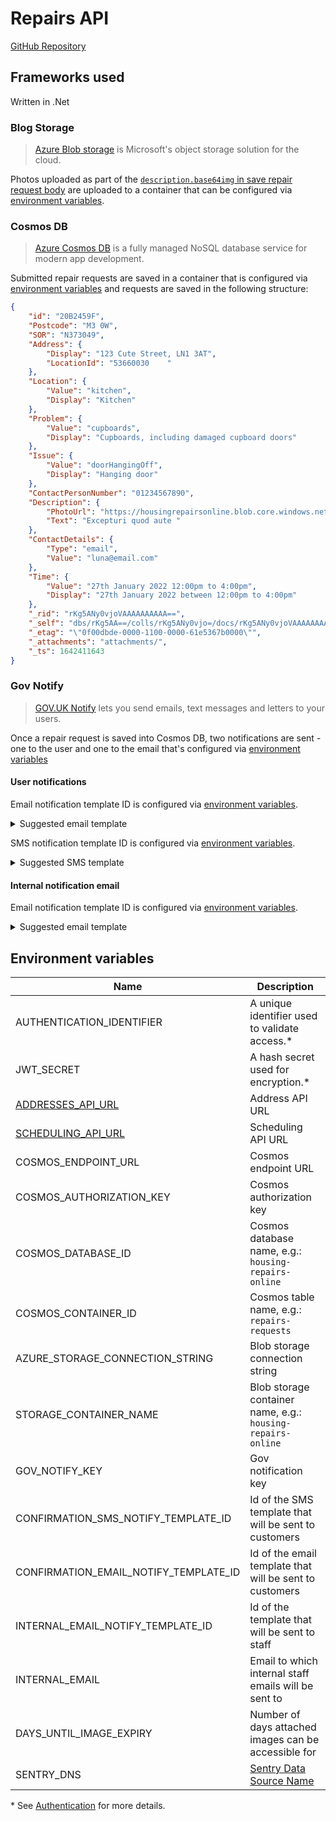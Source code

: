 # Repairs API

<a class="badge badge--secondary" href="https://github.com/City-of-Lincoln-Council/housing-repairs-online-api">GitHub Repository</a>

## Frameworks used

Written in .Net

### Blog Storage

> [Azure Blob storage](https://docs.microsoft.com/en-gb/azure/storage/blobs/storage-blobs-introduction) is Microsoft's object storage solution for the cloud.

Photos uploaded as part of the [`description.base64img` in save repair request body](/docs/repairs-api/endpoints/repair#body) are uploaded to a container that can be configured via [environment variables](#blob-env).

### Cosmos DB

> [Azure Cosmos DB](https://docs.microsoft.com/en-us/azure/cosmos-db/introduction) is a fully managed NoSQL database service for modern app development.

Submitted repair requests are saved in a container that is configured via [environment variables](#cosmos-env) and requests are saved in the following structure:
```json
{
    "id": "20B2459F",
    "Postcode": "M3 0W",
    "SOR": "N373049",
    "Address": {
        "Display": "123 Cute Street, LN1 3AT",
        "LocationId": "53660030    "
    },
    "Location": {
        "Value": "kitchen",
        "Display": "Kitchen"
    },
    "Problem": {
        "Value": "cupboards",
        "Display": "Cupboards, including damaged cupboard doors"
    },
    "Issue": {
        "Value": "doorHangingOff",
        "Display": "Hanging door"
    },
    "ContactPersonNumber": "01234567890",
    "Description": {
        "PhotoUrl": "https://housingrepairsonline.blob.core.windows.net/housing-repairs-online/eb5adfb6-ed53-4f3b-90c4-7a54cc36c56a.png",
        "Text": "Excepturi quod aute "
    },
    "ContactDetails": {
        "Type": "email",
        "Value": "luna@email.com"
    },
    "Time": {
        "Value": "27th January 2022 12:00pm to 4:00pm",
        "Display": "27th January 2022 between 12:00pm to 4:00pm"
    },
    "_rid": "rKg5ANy0vjoVAAAAAAAAAA==",
    "_self": "dbs/rKg5AA==/colls/rKg5ANy0vjo=/docs/rKg5ANy0vjoVAAAAAAAAAA==/",
    "_etag": "\"0f00dbde-0000-1100-0000-61e5367b0000\"",
    "_attachments": "attachments/",
    "_ts": 1642411643
}
```

### Gov Notify

> [GOV.UK Notify](https://docs.notifications.service.gov.uk/net.html#net-client-documentation) lets you send emails, text messages and letters to your users.

Once a repair request is saved into Cosmos DB, two notifications are sent - one
to the user and one to the email that's configured via [environment variables](#email-env)

#### User notifications

Email notification template ID is configured via [environment variables](#n-email-env).
<details>
  <summary>Suggested email template</summary>
  <div>
    <strong>From:</strong>	Lincoln Repairs Online <br />
    <strong>To:</strong>	((<code>email</code> from <a href="/docs/repairs-api/endpoints/repair#body" ><code>contactDetails.value</code></a>)) <br />
    <strong>Subject:</strong>	Repair details ((<code>repair_ref</code> generated when saving into Cosmos DB)) <br />
    <hr/>
    <p>
      Your repair has been successfully booked.
    </p>
    <p>
      Your booking details are: <br />
      Booking reference: ((<code>repair_ref</code>))<br />
      Appointment: ((<code>appointment_time</code> from <a href="/docs/repairs-api/endpoints/repair#body" ><code>time.display</code></a>))
    </p>
    <p>
      You will receive a reminder the day before your appointment
    </p>
  </div>
</details>

SMS notification template ID is configured via [environment variables](#n-sms-env).
<details>
  <summary>Suggested SMS template</summary>
  <div>
    <strong>To:</strong>	((phone numer from <a href="/docs/repairs-api/endpoints/repair#body" ><code>contactDetails.value</code></a>)) <br />
    <hr/>
    <p>
      Lincoln Repairs Online: Your repair has been successfully booked. Your
      booking reference is
      ((<code>repair_ref</code>))
      and your selected appointment date is
      ((<code>appointment_time</code>  from
          <a href="/docs/repairs-api/endpoints/repair#body" >
            <code>time.display</code>
          </a>
        )).
    </p>

  </div>
</details>


#### Internal notification email

Email notification template ID is configured via [environment variables](#i-email-env).

<details>
  <summary>Suggested email template</summary>
  <div>
    <strong>From:</strong>	Lincoln Repairs Online <br />
    <strong>To:</strong>	((<code>email</code> from <a href="#email-env" ><code>INTERNAL_EMAIL</code></a>)) <br />
    <strong>Subject:</strong>	Repair details ((<code>repair_ref</code> generated when saving into Cosmos DB)) <br />
    <hr/>
    <p>
      A new online repair has been logged. Please add the repair to universal.<br />
      The repair details are:<br />
      Repair reference: ((<code>repair_ref</code>))<br />
      Property Reference: ((<code>uprn</code> from <a href="/docs/repairs-api/endpoints/repair#body" ><code>address.locationId</code></a>))<br />
      Address: ((<code>uprn</code> from <a href="/docs/repairs-api/endpoints/repair#body" ><code>address.display</code></a>))<br />
      SoR: ((<code>sor</code> generated when saving into Cosmos DB ))<br />
      Description: ((<code>repair_desc</code> from <a href="/docs/repairs-api/endpoints/repair#body" ><code>description.text</code></a>
))<br />
      Contact number: ((<code>contact_no</code> from <a href="/docs/repairs-api/endpoints/repair#body" ><code>contactPersonNumber</code></a>
))<br />
      Photos uploaded: ((<code>image_1</code>))<br />
    </p>
  </div>
</details>


## Environment variables
| Name                                                                |  Description                                                                          |
|---------------------------------------------------------------------|---------------------------------------------------------------------------------------|
| AUTHENTICATION_IDENTIFIER                                           | A unique identifier used to validate access.*                                         |
| JWT_SECRET                                                          | A hash secret used for encryption.*                                                   |
| [ADDRESSES_API_URL](/docs/housing-management-system-api)            | Address API URL                                                                       |
| [SCHEDULING_API_URL](/docs/scheduling-api/intro)                    | Scheduling API URL                                                                    |
| <span id="cosmos-env">COSMOS_ENDPOINT_URL</span>                    | Cosmos endpoint URL                                                                   |
| COSMOS_AUTHORIZATION_KEY                                            | Cosmos authorization key                                                              |
| COSMOS_DATABASE_ID                                                  | Cosmos database name, e.g.: `housing-repairs-online`                                  |
| COSMOS_CONTAINER_ID                                                 | Cosmos table name, e.g.: `repairs-requests`                                           |
| <span id="blob-env">AZURE_STORAGE_CONNECTION_STRING</span>          | Blob storage connection string                                                        |
| STORAGE_CONTAINER_NAME                                              | Blob storage container name, e.g.: `housing-repairs-online`                           |
| GOV_NOTIFY_KEY                                                      | Gov notification key                                                                  |
| <span id="n-sms-env">CONFIRMATION_SMS_NOTIFY_TEMPLATE_ID</span>     | Id of the SMS template that will be sent to customers                                 |
| <span id="n-email-env">CONFIRMATION_EMAIL_NOTIFY_TEMPLATE_ID</span> | Id of the email template that will be sent to customers                               |
| <span id="i-email-env">INTERNAL_EMAIL_NOTIFY_TEMPLATE_ID</span>     | Id of the template that will be sent to staff                                         |
| <span id="email-env">INTERNAL_EMAIL</span>                          | Email to which internal staff emails will be sent to                                  |
| DAYS_UNTIL_IMAGE_EXPIRY                                             | Number of days attached images can be accessible for                                  |
| SENTRY_DNS                                                          | [Sentry Data Source Name](https://docs.sentry.io/product/sentry-basics/dsn-explainer/)|

\* See [Authentication](/docs/apis/authentication) for more details.